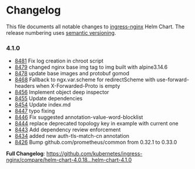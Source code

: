 # Changelog

This file documents all notable changes to [ingress-nginx](https://github.com/kubernetes/ingress-nginx) Helm Chart. The release numbering uses [semantic versioning](http://semver.org).

### 4.1.0

* [8481](https://github.com/kubernetes/ingress-nginx/pull/8481) Fix log creation in chroot script
* [8479](https://github.com/kubernetes/ingress-nginx/pull/8479) changed nginx base img tag to img built with alpine3.14.6
* [8478](https://github.com/kubernetes/ingress-nginx/pull/8478) update base images and protobuf gomod
* [8468](https://github.com/kubernetes/ingress-nginx/pull/8468) Fallback to ngx.var.scheme for redirectScheme with use-forward-headers when X-Forwarded-Proto is empty
* [8456](https://github.com/kubernetes/ingress-nginx/pull/8456) Implement object deep inspector
* [8455](https://github.com/kubernetes/ingress-nginx/pull/8455) Update dependencies
* [8454](https://github.com/kubernetes/ingress-nginx/pull/8454) Update index.md
* [8447](https://github.com/kubernetes/ingress-nginx/pull/8447) typo fixing
* [8446](https://github.com/kubernetes/ingress-nginx/pull/8446) Fix suggested annotation-value-word-blocklist
* [8444](https://github.com/kubernetes/ingress-nginx/pull/8444) replace deprecated topology key in example with current one
* [8443](https://github.com/kubernetes/ingress-nginx/pull/8443) Add dependency review enforcement
* [8434](https://github.com/kubernetes/ingress-nginx/pull/8434) added new auth-tls-match-cn annotation
* [8426](https://github.com/kubernetes/ingress-nginx/pull/8426) Bump github.com/prometheus/common from 0.32.1 to 0.33.0

**Full Changelog**: https://github.com/kubernetes/ingress-nginx/compare/helm-chart-4.0.18...helm-chart-4.1.0
